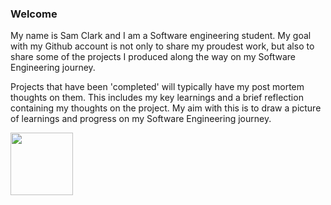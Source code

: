 ### Welcome

My name is Sam Clark and I am a Software engineering student. My goal with my Github account is not only to share my proudest work, but also to share some of the projects I produced along the way on my Software Engineering journey.

Projects that have been 'completed' will typically have my post mortem thoughts on them. This includes my key learnings and a brief reflection containing my thoughts on the project. My aim with this is to draw a picture of learnings and progress on my Software Engineering journey.


<a href="https://www.linkedin.com/in/sam-clark-295158205/" target="_blank">
  <img width="100" src="https://github.com/Sam-j-Clark/Sam-j-Clark/assets/83252922/6d7504de-7428-4796-ab4b-9db287948be2" />
</a>
